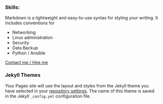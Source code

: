 ### Skills:

Markdown is a lightweight and easy-to-use syntax for styling your writing. It includes conventions for


- Networking
- Linux administration
- Security
- Data Backup
- Python / Ansible

[Contact me / Hire me](mailto:dawid.galezewski@netflow.expert)


### Jekyll Themes

Your Pages site will use the layout and styles from the Jekyll theme you have selected in your [repository settings](https://github.com/dawidgalezewski/netflow.expert/settings/pages). The name of this theme is saved in the Jekyll `_config.yml` configuration file.

